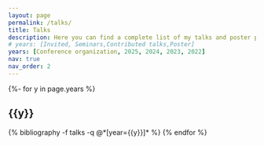 ```yaml
---
layout: page
permalink: /talks/
title: Talks
description: Here you can find a complete list of my talks and poster presentations.
# years: [Invited, Seminars,Contributed talks,Poster]
years: [Conference organization, 2025, 2024, 2023, 2022]
nav: true
nav_order: 2
---
```

<!-- _pages/talks.md -->
<div class="publications">

{%- for y in page.years %}
  <h2 class="year">{{y}}</h2>
  {% bibliography -f talks -q @*[year={{y}}]* %}
{% endfor %}

</div>
